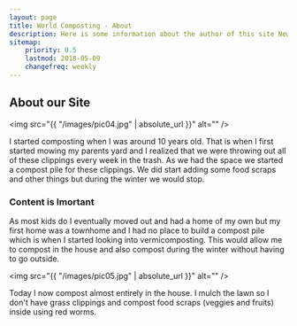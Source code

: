 ```yaml
---
layout: page
title: World Composting - About
description: Here is some information about the author of this site Newell Davis
sitemap:
    priority: 0.5
    lastmod: 2018-05-09
    changefreq: weekly
---
```

## About our Site

<span class="image left"><img src="{{ "/images/pic04.jpg" | absolute_url }}" alt="" /></span>

I started composting when I was around 10 years old.  That is when I first started mowing my parents yard and I realized that we were throwing out all of these clippings every week in the trash.  As we had the space we started a compost pile for these clippings.  We did start adding some food scraps and other things but during the winter we would stop.

### Content is Imortant
<div class="box">
  <p>
  As most kids do I eventually moved out and had a home of my own but my first home was a townhome and I had no place to build a compost pile which is when I started looking into vermicomposting.  This would allow me to compost in the house and also compost during the winter without having to go outside.
  </p>
</div>

<span class="image left"><img src="{{ "/images/pic05.jpg" | absolute_url }}" alt="" /></span>

Today I now compost almost entirely in the house.  I mulch the lawn so I don't have grass clippings and compost food scraps (veggies and fruits) inside using red worms.
